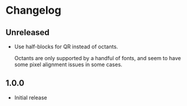 # Changelog

## Unreleased

- Use half-blocks for QR instead of octants.

  Octants are only supported by a handful of fonts, and seem to have some pixel alignment issues in some cases.

## 1.0.0

- Initial release